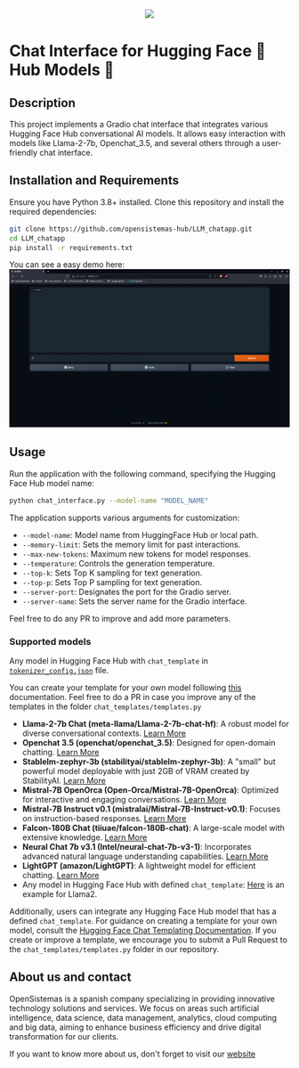 <div align="center">
  <img width="350" src="https://datos.gob.es/sites/default/files/styles/success_image/public/success/images/logo_open_sistemas.jpg?itok=IVFlD9iP">
</div>

# Chat Interface for Hugging Face 🤗 Hub Models 🚀


## Description
This project implements a Gradio chat interface that integrates various Hugging Face Hub conversational AI models. It allows easy interaction with models like Llama-2-7b, Openchat_3.5, and several others through a user-friendly chat interface.

## Installation and Requirements
Ensure you have Python 3.8+ installed. Clone this repository and install the required dependencies:
```bash
git clone https://github.com/opensistemas-hub/LLM_chatapp.git
cd LLM_chatapp
pip install -r requirements.txt
```

You can see a easy demo here:
![Demo](assets/demo.gif)

## Usage
Run the application with the following command, specifying the Hugging Face Hub model name:
```bash
python chat_interface.py --model-name "MODEL_NAME"
```

The application supports various arguments for customization:

- `--model-name`: Model name from HuggingFace Hub or local path.
- `--memory-limit`: Sets the memory limit for past interactions.
- `--max-new-tokens`: Maximum new tokens for model responses.
- `--temperature`: Controls the generation temperature.
- `--top-k`: Sets Top K sampling for text generation.
- `--top-p`: Sets Top P sampling for text generation.
- `--server-port`: Designates the port for the Gradio server.
- `--server-name`: Sets the server name for the Gradio interface.

Feel free to do any PR to improve and add more parameters.

### Supported models
Any model in Hugging Face Hub with `chat_template` in [`tokenizer_config.json`](https://huggingface.co/meta-llama/Llama-2-7b-chat-hf/blob/c1b0db933684edbfe29a06fa47eb19cc48025e93/tokenizer_config.json#L12) file. 

You can create your template for your own model following [this](https://huggingface.co/docs/transformers/chat_templating) documentation. Feel free to do a PR in case you improve any of the templates in the folder `chat_templates/templates.py`

- **Llama-2-7b Chat (meta-llama/Llama-2-7b-chat-hf)**: A robust model for diverse conversational contexts. [Learn More](https://huggingface.co/meta-llama/Llama-2-7b-chat-hf)
- **Openchat 3.5 (openchat/openchat_3.5)**: Designed for open-domain chatting. [Learn More](https://huggingface.co/openchat/openchat_3.5)
- **Stablelm-zephyr-3b (stabilityai/stablelm-zephyr-3b)**: A "small" but powerful model deployable with just 2GB of VRAM created by StabilityAI. [Learn More](https://huggingface.co/stabilityai/stablelm-zephyr-3b)
- **Mistral-7B OpenOrca (Open-Orca/Mistral-7B-OpenOrca)**: Optimized for interactive and engaging conversations. [Learn More](https://huggingface.co/Open-Orca/Mistral-7B-OpenOrca)
- **Mistral-7B Instruct v0.1 (mistralai/Mistral-7B-Instruct-v0.1)**: Focuses on instruction-based responses. [Learn More](https://huggingface.co/mistralai/Mistral-7B-Instruct-v0.1)
- **Falcon-180B Chat (tiiuae/falcon-180B-chat)**: A large-scale model with extensive knowledge. [Learn More](https://huggingface.co/tiiuae/falcon-180B-chat)
- **Neural Chat 7b v3.1 (Intel/neural-chat-7b-v3-1)**: Incorporates advanced natural language understanding capabilities. [Learn More](https://huggingface.co/Intel/neural-chat-7b-v3-1)
- **LightGPT (amazon/LightGPT)**: A lightweight model for efficient chatting. [Learn More](https://huggingface.co/amazon/LightGPT)
- Any model in Hugging Face Hub with defined `chat_template`: [Here](https://huggingface.co/meta-llama/Llama-2-7b-chat-hf/blob/c1b0db933684edbfe29a06fa47eb19cc48025e93/tokenizer_config.json#L12) is an example for Llama2.

Additionally, users can integrate any Hugging Face Hub model that has a defined `chat_template`. For guidance on creating a template for your own model, consult the [Hugging Face Chat Templating Documentation](https://huggingface.co/docs/transformers/chat_templating). If you create or improve a template, we encourage you to submit a Pull Request to the `chat_templates/templates.py` folder in our repository.


## About us and contact

OpenSistemas is a spanish company specializing in providing innovative technology solutions and services. We focus on areas such artificial intelligence, data science, data management, analytics, cloud computing and big data, aiming to enhance business efficiency and drive digital transformation for our clients.

If you want to know more about us, don't forget to visit our [website](https://opensistemas.com)
